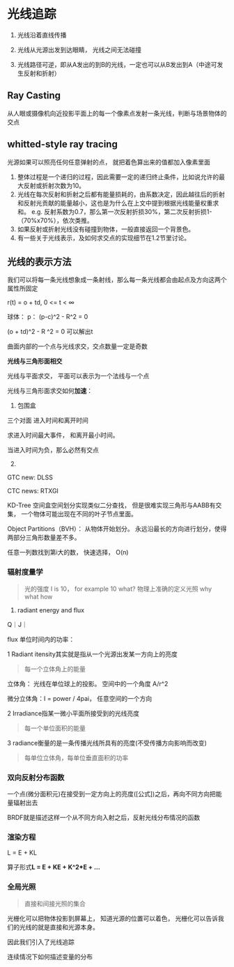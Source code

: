 # 光线追踪

1. 光线沿着直线传播

2. 光线从光源出发到达眼睛， 光线之间无法碰撞

3. 光线路径可逆，即从A发出的到B的光线，一定也可以从B发出到A（中途可发生反射和折射）

## Ray Casting

从人眼或摄像机向近投影平面上的每一个像素点发射一条光线，判断与场景物体的交点

## whitted-style ray tracing

光源如果可以照亮任何任意弹射的点， 就把着色算出来的值都加入像素里面

1. 整体过程是一个递归的过程，因此需要一定的递归终止条件，比如说允许的最大反射或折射次数为10。
2. 光线在每次反射和折射之后都有能量损耗的，由系数决定，因此越往后的折射和反射光贡献的能量越小，这也是为什么在上文中提到根据光线能量权重求和。 e.g. 反射系数为0.7，那么第一次反射折损30%，第二次反射折损1-（70%x70%），依次类推。
3. 如果反射或折射光线没有碰撞到物体，一般直接返回一个背景色。
4. 有一些关于光线表示，及如何求交点的实现细节在1.2节里讨论。


## 光线的表示方法

我们可以将每一条光线想象成一条射线，那么每一条光线都会由起点及方向这两个属性所固定

r(t) = o + td, 0 <= t < ∞

球体： p： (p-c)^2 - R^2 = 0

(o + td)^2 - R ^2 = 0 可以解出t

曲面内部的一个点与光线求交，交点数量一定是奇数


**光线与三角形面相交**

光线与平面求交， 平面可以表示为一个法线与一个点

光线与三角形面求交如何**加速**： 

1. 包围盒

三个对面 进入时间和离开时间

求进入时间最大事件， 和离开最小时间。

当进入时间为负，那么必然有交点


2. 

GTC new: DLSS

CTC news: RTXGI

KD-Tree 空间盒空间划分实现类似二分查找， 但是很难实现三角形与AABB有交集， 一个物体可能出现在不同的叶子节点里面。

Object Partitions（BVH）： 从物体开始划分。 永远沿最长的方向进行划分，使得两部分三角形数量差不多。

任意一列数找到第i大的数， 快速选择， O(n)


### 辐射度量学
> 光的强度 I is 10， for example
> 10 what?
> 物理上准确的定义光照
> why what how


1. radiant energy and flux

Q｜J｜

flux 单位时间内的功率： 

1 Radiant itensity其实就是指从一个光源出发某一方向上的亮度
> 每一个立体角上的能量

立体角： 光线在单位球上的投影。 空间中的一个角度 A/r^2

微分立体角：I = power / 4pai， 任意空间的一个方向

2 Irradiance指某一微小平面所接受到的光线亮度
> 每一个单位面积的能量


3 radiance衡量的是一条传播光线所具有的亮度(不受传播方向影响而改变)
> 每单位立体角，每单位垂直面积的功率


### 双向反射分布函数

一个点(微分面积元)在接受到一定方向上的亮度([公式])之后，再向不同方向把能量辐射出去

BRDF就是描述这样一个从不同方向入射之后，反射光线分布情况的函数


### 渲染方程

L = E + KL

算子形式**L = E + KE + K^2*E + ...** 

### 全局光照
> 直接和间接光照的集合

光栅化可以把物体投影到屏幕上， 知道光源的位置可以着色， 光栅化可以告诉我们的光线的就是直接和光源本身。

因此我们引入了光线追踪

连续情况下如何描述变量的分布























































